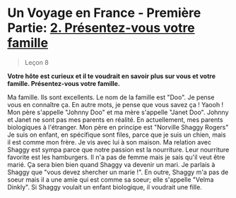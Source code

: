 # Un Voyage en France - Première Partie: <u>2. Présentez-vous votre famille</u>

> Leçon 8

**Votre hôte est curieux et il te voudrait en savoir plus sur vous et votre famille. Présentez-vous votre famille.**

Ma famille. Ils sont excellents. Le nom de la famille est "Doo". Je pense vous en connaître ça. En autre mots, je pense que vous savez ça ! Yaooh ! Mon père s'appelle "Johnny Doo" et ma mère s'appelle "Janet Doo". Johnny et Janet ne sont pas mes parents en réalité. En actuellement, mes parents biologiques à l'étranger. Mon père en principe est "Norville Shaggy Rogers" Je suis on enfant, en spécifique sont files, parce que je suis un chien, mais il est comme mon frère. Je vis avec lui à son maison. Ma relation avec Shaggy est sympa parce que notre passion est la nourriture. Leur nourriture favorite est les hamburgers. Il n'a pas de femme mais je sais qu'il veut être marié. Ça sera bien bien quand Shaggy va devenir un mari. Je parlais à Shaggy que "vous devez shercher un marie !". En outre, Shaggy m'a pas de soeur mais il a une amie qui est comme sa soeur; elle s'appelle "Velma Dinkly". Si Shaggy voulait un enfant biologique, il voudrait une fille.
